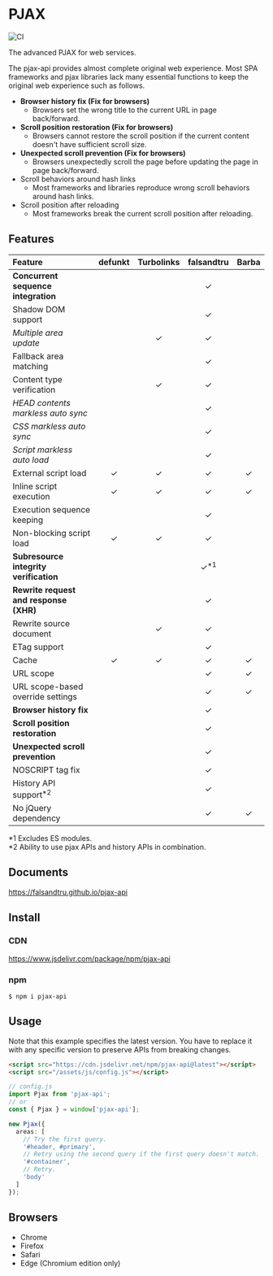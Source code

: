 # PJAX

![CI](https://github.com/falsandtru/pjax-api/workflows/CI/badge.svg)

The advanced PJAX for web services.

The pjax-api provides almost complete original web experience.
Most SPA frameworks and pjax libraries lack many essential functions to keep the original web experience such as follows.

- **Browser history fix (Fix for browsers)**
  - Browsers set the wrong title to the current URL in page back/forward.
- **Scroll position restoration (Fix for browsers)**
  - Browsers cannot restore the scroll position if the current content doesn't have sufficient scroll size.
- **Unexpected scroll prevention (Fix for browsers)**
  - Browsers unexpectedly scroll the page before updating the page in page back/forward.
- Scroll behaviors around hash links
  - Most frameworks and libraries reproduce wrong scroll behaviors around hash links.
- Scroll position after reloading
  - Most frameworks break the current scroll position after reloading.

## Features

|Feature|defunkt|Turbolinks|falsandtru|Barba|
|:------|:-----:|:--------:|:--------:|:---:|
|**Concurrent sequence integration**| | |✓| |
|Shadow DOM support| | |✓| |
|*Multiple area update*| |✓|✓| |
|Fallback area matching| | |✓| |
|Content type verification| |✓|✓| |
|*HEAD contents markless auto sync*| | |✓| |
|*CSS markless auto sync*| | |✓| |
|*Script markless auto load*| | |✓| |
|External script load|✓|✓|✓|✓|
|Inline script execution|✓|✓|✓|✓|
|Execution sequence keeping| | |✓| |
|Non-blocking script load|✓|✓|✓| |
|**Subresource integrity verification**| | |✓<sup>\*1</sup>| |
|**Rewrite request and response (XHR)**| | |✓| |
|Rewrite source document| |✓|✓| |
|ETag support| | |✓| |
|Cache|✓|✓|✓|✓|
|URL scope| | |✓|✓|
|URL scope-based override settings| | |✓|✓|
|**Browser history fix**| | |✓| |
|**Scroll position restoration**| | |✓| |
|**Unexpected scroll prevention**| | |✓| |
|NOSCRIPT tag fix| | |✓| |
|History API support<sup>\*2</sup>| | |✓| |
|No jQuery dependency| | |✓|✓|

\*1 Excludes ES modules.\
\*2 Ability to use pjax APIs and history APIs in combination.

## Documents

https://falsandtru.github.io/pjax-api

## Install

### CDN

https://www.jsdelivr.com/package/npm/pjax-api

### npm

```
$ npm i pjax-api
```

## Usage

Note that this example specifies the latest version. You have to replace it with any specific version to preserve APIs from breaking changes.

```html
<script src="https://cdn.jsdelivr.net/npm/pjax-api@latest"></script>
<script src="/assets/js/config.js"></script>
```

```ts
// config.js
import Pjax from 'pjax-api';
// or
const { Pjax } = window['pjax-api'];

new Pjax({
  areas: [
    // Try the first query.
    '#header, #primary',
    // Retry using the second query if the first query doesn't match.
    '#container',
    // Retry.
    'body'
  ]
});
```

## Browsers

- Chrome
- Firefox
- Safari
- Edge (Chromium edition only)

